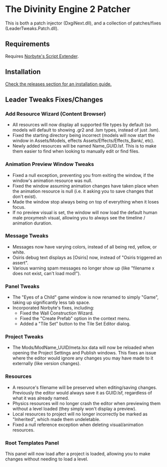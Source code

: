 # The Divinity Engine 2 Patcher

This is both a patch injector (DxgiNext.dll), and a collection of patches/fixes (LeaderTweaks.Patch.dll).

## Requirements

Requires [Norbyte's Script Extender](https://github.com/Norbyte/ositools/releases/latest).

## Installation

[Check the releases section for an installation guide.](https://github.com/LaughingLeader-DOS2-Mods/DivinityEngine2Patcher/releases)

## Leader Tweaks Fixes/Changes

### Add Resource Wizard (Content Browser)

* All resources will now display all supported file types by default (so models will default to showing .gr2 and .lsm types, instead of just .lsm).
* Fixed the starting directory being incorrect (models will now start the window in Assets/Models, effects Assets/Effects/Effects_Bank/, etc).
* Newly added resources will be named Name_GUID.lsf. This is to make them easier to find when looking to manually edit or find files.

### Animation Preview Window Tweaks

* Fixed a null exception, preventing you from exiting the window, if the window's animation resource was null.
* Fixed the window assuming animation changes have taken place when the animation resource is null (i.e. it asking you to save changes that don't exist).
* Made the window stop always being on top of everything when it loses focus.
* If no preview visual is set, the window will now load the default human male proxymesh visual, allowing you to always see the timeline / animation duration.

### Message Tweaks

* Messages now have varying colors, instead of all being red, yellow, or white.
* Osiris debug text displays as [Osiris] now, instead of "Osiris triggered an assert".
* Various warning spam messages no longer show up (like "filename x does not exist, can't load mod!").

### Panel Tweaks

* The "Eyes of a Child" game window is now renamed to simply "Game", taking up significantly less tab space.
* Incorporated Norbyte's fixes, including:
  * Fixed the Wall Construction Wizard.
  * Fixed the "Create Prefab" option in the context menu.
  * Added a "Tile Set" button to the Tile Set Editor dialog.

### Project Tweaks

* The Mods/ModName_UUID/meta.lsx data will now be reloaded when opening the Project Settings and Publish windows. This fixes an issue where the editor would ignore any changes you may have made to it externally (like version changes).

### Resources

* A resource's filename will be preserved when editing/saving changes. Previously the editor would always save it as GUID.lsf, regardless of what it was already named.
* Physics resources will no longer crash the editor when previewing them without a level loaded (they simply won't display a preview).
* Local resources to project will no longer incorrectly be marked as "Inherited", which made them undeletable.
* Fixed a null reference exception when deleting visual/animation resources.

### Root Templates Panel

This panel will now load after a project is loaded, allowing you to make changes without needing to load a level.



